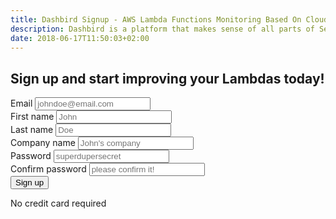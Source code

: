 ```yaml
---
title: Dashbird Signup - AWS Lambda Functions Monitoring Based On CloudWatch Logs
description: Dashbird is a platform that makes sense of all parts of Serverless. We are small but we think big and our users love us. Join the team and build something awesome!
date: 2018-06-17T11:50:03+02:00
---
```


<script>
  const sig = document
    .querySelectorAll('.sign-up')

  sig.forEach(function (el) {
    el.classList.add('active')
  })

    // .classList
</script>

<section class="container-fluid dark-bg pt-5 pb-5">
    <h2 class="text-center pb-5"><span class="h4 underlined roboto-mono">Sign up and start improving your Lambdas today!</span></h2>
    <div class="row justify-content-md-center align-items-center">
    <div class="col-lg-4 col-md-6 col-sm-10 col-xs-12">
        <div class="pt-2">
            <form id="register-form" name="register-form" method="post" action="https://app.dashbird.io/auth/register">
            <!-- <form name="register-form"> -->
                <div class="input-group flex-column mb-15px">
                    <label for="email">Email</label>
                    <input type="email" class="form-control cta-input w-100-percent" placeholder='johndoe@email.com' name="email" required>
                </div>
                <div class="input-group flex-column mb-15px">
                    <label for="firstName">First name</label>
                    <input type="text" class="form-control cta-input w-100-percent" placeholder='John' name="firstName" required>
                </div>
                <div class="input-group flex-column mb-15px">
                    <label for="lastName">Last name</label>
                    <input type="text" class="form-control cta-input w-100-percent" placeholder='Doe' name="lastName" required>
                </div>
                <div class="input-group flex-column mb-15px">
                    <label for="companyName">Company name</label>
                    <input type="text" class="form-control cta-input w-100-percent" placeholder="John's company" name="companyName" required>
                </div>
                <div class="input-group flex-column mb-15px">
                    <label for="password">Password</label>
                    <input type="password" class="form-control cta-input w-100-percent" placeholder='superdupersecret' name="password" required>
                </div>
                <div class="input-group flex-column mb-15px">
                    <label for="confirmPassword">Confirm password</label>
                    <input type="password" class="form-control cta-input w-100-percent" placeholder='please confirm it!' name="confirmPassword" required>
                </div>
                <div class="input-group flex-column mt-40px">
                    <button type="submit" class="cta-btn cta-pink w-100-percent" id="register-btn">Sign up</button>
                </div>
            </form>
            <p class="text-center gray small">No credit card required</p>
        </div>
    </div>
  </div>
</section>

<script>
  fbq('track', 'ViewContent', {
    content_ids: 'register',
  });
</script>